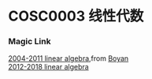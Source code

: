 
# COSC0003 线性代数

### Magic Link

[2004-2011 linear algebra](https://github.com/Emanual20/Emanual20.github.io/tree/main/resources/grade-1/COSC0003/),from [Boyan](https://github.com/NKUSunBoyan)\
[2012-2018 linear algebra](https://github.com/Emanual20/Emanual20.github.io/tree/main/resources/grade-1/COSC0003/)